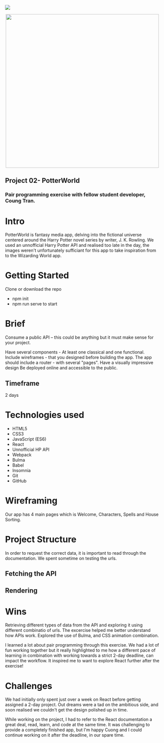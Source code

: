 ![](https://ga-dash.s3.amazonaws.com/production/assets/logo-9f88ae6c9c3871690e33280fcf557f33.png) 
 
 <img src="https://i.imgur.com/Bo65c7f.jpg" style="width: 500px; display: block; margin: 0 auto;"/>

## Project 02- PotterWorld

### Pair programming exercise with fellow student developer, Coung Tran.

# Intro 

PotterWorld is fantasy media app, delving into the fictional universe centered around the Harry Potter novel series by writer, J. K. Rowling. We used an unnofficial Harry Potter API and realised too late in the day, the images weren't unfortunately sufficiant for this app to take inspiration from to the Wizarding World app.


# Getting Started
Clone or download the repo
- npm init
- npm run serve to start

# Brief
Consume a public API – this could be anything but it must make sense for your project.

Have several components - At least one classical and one functional.
Include wireframes - that you designed before building the app.
The app should include a router - with several "pages".
Have a visually impressive design
Be deployed online and accessible to the public.

## Timeframe
2 days

# Technologies used
- HTML5
- CSS3
- JavaScript (ES6)
- React
- Unnofficial HP API 
- Webpack
- Bulma
- Babel
- Insomnia
- Git
- GitHub

# Wireframing

Our app has 4 main pages which is Welcome, Characters, Spells and House Sorting. 

# Project Structure
In order to request the correct data, it is important to read through the documentation. We spent sometime on testing the urls. 

## Fetching the API

## Rendering

# Wins
Retrieving different types of data from the API and exploring it using different combinatio  of urls. The excercise helped me better understand how APIs work.
Explored the use of Bulma, and CSS animation combination.

I learned a lot about pair programming through this exercise. We had a lot of fun working together but it really highlighted to me how a different pace of learning in combination with working towards a strict 2-day deadline, can impact the workflow. It inspired me to want to explore React further after the exercise!

# Challenges  
We had initially only spent just over a week on React before getting assigned a 2-day project. Out dreams were a tad on the ambitious side, and soon realised we couldn't get the design polished up in time.

While working on the project, I had to refer to the React documentation a great deal, read, learn, and code at the same time. It was challenging  to provide a completely finished app, but I'm happy Cuong and I could continue working on it after the deadline, in our spare time. 

